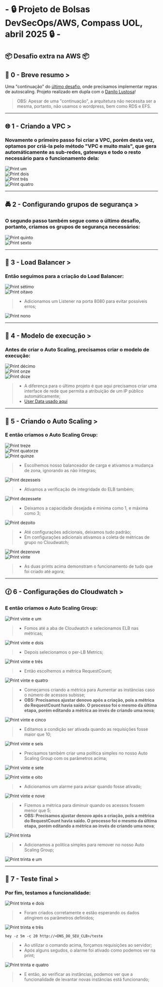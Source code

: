 # - 🔒 Projeto de Bolsas DevSecOps/AWS,  Compass UOL, abril 2025 🔒 -

## 📦 Desafio extra na AWS 📦

## 📜 0 - Breve resumo >
Uma "continuação" do [último desafio](https://github.com/JorgeAntero/Compass-Uol-Desafio-3-AWS), onde precisamos implementar regras de autoscaling. Projeto realizado em dupla com o [Danilo Lustosa](https://github.com/DaniloLustosa-eng)!  
> OBS: Apesar de uma "continuação", a arquitetura não necessita ser a mesma, portanto, não usamos o wordpress, bem como RDS e EFS.

---
## 🌐 1 - Criando a VPC >
### Novamente o primeiro passo foi criar a VPC, porém desta vez, optamos por criá-la pelo método "VPC e muito mais", que gera automáticamente as sub-redes, gateways e todo o resto necessário para o funcionamento dela:  

![Print um](/Prints/1.1.png)  
![Print dois](/Prints/1.2.png)  
![Print três](/Prints/1.3.png)  
![Print quatro](/Prints/1.4.png)  

---
## 🚔 2 - Configurando grupos de segurança >
### O segundo passo também segue como o último desafio, portanto, criamos os grupos de segurança necessários:  

![Print quinto](/Prints/2.1.png)  
![Print sexto](/Prints/2.2.png) 

---
## 👥 3 - Load Balancer >
### Então seguimos para a criação do Load Balancer:  

![Print sétimo](/Prints/3.1.png)  
![Print oitavo](/Prints/3.2.png)  

>- Adicionamos um Listener na porta 8080 para evitar possíveis erros; 

![Print nono](/Prints/3.3.png)  

---
## 🧱 4 - Modelo de execução >
### Antes de criar o Auto Scaling, precisamos criar o modelo de execução: 

![Print décimo](/Prints/4.1.png)  
![Print onze](/Prints/4.2.png)  
![Print doze](/Prints/4.3.png)  

>- A diferença para o último projeto é que aqui precisamos criar uma interface de rede que permita a atribuição de um IP público automáticamente;
>- [User Data usado aqui](https://github.com/JorgeAntero/Compass-Uol-Desafio-3.2-AWS-EXTRA/blob/main/User.data)

---
## 🤖 5 - Criando o Auto Scaling >
### E então criamos o Auto Scaling Group:  

![Print treze](/Prints/5.1.png)  
![Print quatorze](/Prints/5.2.png)  
![Print quinze](/Prints/5.3.png)  

>- Escolhemos nosso balanceador de carga e ativamos a mudança de zona, ignorando as não íntegras;  

![Print dezesseis](/Prints/5.4.png)  

>- Ativamos a verificação de integridade do ELB também; 

![Print dezessete](/Prints/5.5.png)  

>- Deixamos a capacidade desejada e minima como 1, e máxima como 3; 

![Print dezoito](/Prints/5.6.png)  

>- Até configurações adicionais, deixamos tudo padrão;
>- Em configurações adicionais ativamos a coleta de métricas de grupo no Cloudwatch;  

![Print dezenove](/Prints/5.7.png)  
![Print vinte](/Prints/5.8.png)  

>- As duas prints acima demonstram o funcionamento de tudo que foi criado até agora;  

---
## 🕜 6 - Configurações do Cloudwatch >
### E então criamos o Auto Scaling Group:  
 
![Print vinte e um](/Prints/6.1.png)  

>- Fomos até a aba de Cloudwatch e selecionamos ELB nas métricas;  

![Print vinte e dois](/Prints/6.2.png)  

>- Depois selecionamos o per-LB Metrics;  

![Print vinte e três](/Prints/6.3.png)  

>- Então escolhemos a métrica RequestCount;  

![Print vinte e quatro](/Prints/6.4.png)  

>- Começamos criando a métrica para Aumentar as instâncias caso o número de acessos subisse;  
>- **OBS: Precisamos ajustar denovo após a criação, pois a métrica do RequestCount havia saído. O processo foi o mesmo da última etapa, porém editando a métrica ao invés de criando uma nova**;  

![Print vinte e cinco](/Prints/6.5.png)  

>- Editamos a condição ser ativada quando as requisições fosse maior que 10;  

![Print vinte e seis](/Prints/6.6.png)  

>- Precisamos também criar uma política simples no nosso Auto Scaling Group com os parâmetros acima;  

![Print vinte e sete](/Prints/6.7.png)    

![Print vinte e oito](/Prints/6.8.png)  

>- Adicionamos um alarme para avisar quando fosse ativado;  

![Print vinte e nove](/Prints/6.9.png)  

>- Fizemos a métrica para diminuir quando os acessos fossem menor que 5;  
>- **OBS: Precisamos ajustar denovo após a criação, pois a métrica do RequestCount havia saído. O processo foi o mesmo da última etapa, porém editando a métrica ao invés de criando uma nova**;  

![Print trinta](/Prints/6.10.png)  

>- Adicionamos a política simples para remover no nosso Auto Scaling Group;  

![Print trinta e um](/Prints/6.11.png)  

---
## 🚨 7 - Teste final >
### Por fim, testamos a funcionalidade:  

![Print trinta e dois](/Prints/7.1.png)  

>- Foram criados corretamente e estão esperando os dados atingirem os parâmetros definidos;  

![Print trinta e três](/Prints/7.2.png)  

`hey -z 5m -c 20 http://<DNS_DO_SEU_CLB>/teste`
>- Ao utilizar o comando acima, forçamos requisições ao servidor;  
>- Após alguns segudos, o alarme foi ativado como podemos ver na print;  

![Print trinta e quatro](/Prints/7.3.png)  

>- E então, ao verificar as instâncias, podemos ver que a funcionalidade de levantar novas instâncias está funcionando;  
